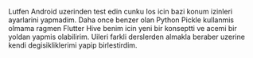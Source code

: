 Lutfen Android uzerinden test edin cunku Ios icin bazi konum izinleri ayarlarini yapmadim.
Daha once benzer olan Python Pickle kullanmis olmama ragmen Flutter Hive benim icin yeni bir konseptti ve acemi bir yoldan yapmis olabilirim.
Uileri farkli derslerden almakla beraber uzerine kendi degisikliklerimi yapip birlestirdim.
